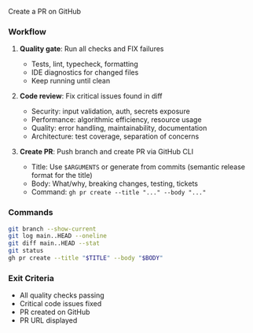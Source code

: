 Create a PR on GitHub

### Workflow
1. **Quality gate**: Run all checks and FIX failures
   - Tests, lint, typecheck, formatting
   - IDE diagnostics for changed files
   - Keep running until clean

2. **Code review**: Fix critical issues found in diff
   - Security: input validation, auth, secrets exposure
   - Performance: algorithmic efficiency, resource usage
   - Quality: error handling, maintainability, documentation
   - Architecture: test coverage, separation of concerns

3. **Create PR**: Push branch and create PR via GitHub CLI
   - Title: Use `$ARGUMENTS` or generate from commits (semantic release format for the title)
   - Body: What/why, breaking changes, testing, tickets
   - Command: `gh pr create --title "..." --body "..."`

### Commands
```bash
git branch --show-current
git log main..HEAD --oneline
git diff main..HEAD --stat
git status
gh pr create --title "$TITLE" --body "$BODY"
```

### Exit Criteria
- All quality checks passing
- Critical code issues fixed
- PR created on GitHub
- PR URL displayed